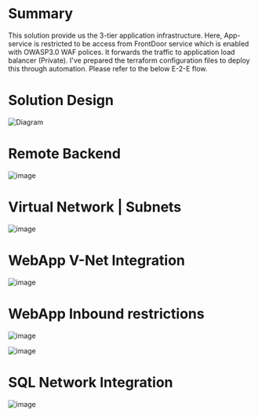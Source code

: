 <h1>Summary </h1>
This solution provide us the 3-tier application infrastructure. Here, App-service is restricted to be access from FrontDoor service which is enabled with OWASP3.0 WAF polices. It forwards the traffic to application load balancer (Private). I've prepared the terraform configuration files to deploy this through automation. Please refer to the below E-2-E flow.

<h1>Solution Design </h1>

![Diagram](https://user-images.githubusercontent.com/64698286/193441533-5f734369-0c7d-4151-88a9-ad2b5f764d32.jpg)

<h1>Remote Backend</h1>

![image](https://user-images.githubusercontent.com/64698286/193752440-e84052a0-4733-47b8-935d-315f6c64db87.png)

<h1>Virtual Network | Subnets </h1>

![image](https://user-images.githubusercontent.com/64698286/193756285-5176bb98-cb42-4906-b05f-ba782fdf07b3.png)

<h1>WebApp V-Net Integration </h1>

![image](https://user-images.githubusercontent.com/64698286/193755925-b027ff30-a236-43e3-a774-f5cefc875967.png)

<h1>WebApp Inbound restrictions </h1>

![image](https://user-images.githubusercontent.com/64698286/193756105-9d133eac-0ea1-4d33-8026-3b41b967879d.png)

![image](https://user-images.githubusercontent.com/64698286/193756592-c9448f04-c7b8-45db-bc6a-866f54ce5fac.png)

<h1>SQL Network Integration </h1>

![image](https://user-images.githubusercontent.com/64698286/193756371-755570be-8966-4281-995a-a2fbac9f411e.png)


